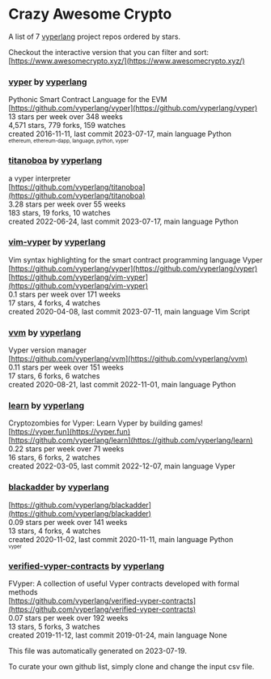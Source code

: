 # Crazy Awesome Crypto
A list of 7 [vyperlang](https://github.com/vyperlang) project repos ordered by stars.  

Checkout the interactive version that you can filter and sort: 
[https://www.awesomecrypto.xyz/](https://www.awesomecrypto.xyz/)  


### [vyper](https://github.com/vyperlang/vyper) by [vyperlang](https://github.com/vyperlang)  
Pythonic Smart Contract Language for the EVM  
[https://github.com/vyperlang/vyper](https://github.com/vyperlang/vyper)  
13 stars per week over 348 weeks  
4,571 stars, 779 forks, 159 watches  
created 2016-11-11, last commit 2023-07-17, main language Python  
<sub><sup>ethereum, ethereum-dapp, language, python, vyper</sup></sub>


### [titanoboa](https://github.com/vyperlang/titanoboa) by [vyperlang](https://github.com/vyperlang)  
a vyper interpreter  
[https://github.com/vyperlang/titanoboa](https://github.com/vyperlang/titanoboa)  
3.28 stars per week over 55 weeks  
183 stars, 19 forks, 10 watches  
created 2022-06-24, last commit 2023-07-17, main language Python  


### [vim-vyper](https://github.com/vyperlang/vim-vyper) by [vyperlang](https://github.com/vyperlang)  
Vim syntax highlighting for the smart contract programming language Vyper  
[https://github.com/vyperlang/vyper](https://github.com/vyperlang/vyper)  
[https://github.com/vyperlang/vim-vyper](https://github.com/vyperlang/vim-vyper)  
0.1 stars per week over 171 weeks  
17 stars, 4 forks, 4 watches  
created 2020-04-08, last commit 2023-07-11, main language Vim Script  


### [vvm](https://github.com/vyperlang/vvm) by [vyperlang](https://github.com/vyperlang)  
Vyper version manager  
[https://github.com/vyperlang/vvm](https://github.com/vyperlang/vvm)  
0.11 stars per week over 151 weeks  
17 stars, 6 forks, 6 watches  
created 2020-08-21, last commit 2022-11-01, main language Python  


### [learn](https://github.com/vyperlang/learn) by [vyperlang](https://github.com/vyperlang)  
Cryptozombies for Vyper: Learn Vyper by building games!  
[https://vyper.fun](https://vyper.fun)  
[https://github.com/vyperlang/learn](https://github.com/vyperlang/learn)  
0.22 stars per week over 71 weeks  
16 stars, 6 forks, 2 watches  
created 2022-03-05, last commit 2022-12-07, main language Vyper  


### [blackadder](https://github.com/vyperlang/blackadder) by [vyperlang](https://github.com/vyperlang)  
  
[https://github.com/vyperlang/blackadder](https://github.com/vyperlang/blackadder)  
0.09 stars per week over 141 weeks  
13 stars, 4 forks, 4 watches  
created 2020-11-02, last commit 2020-11-11, main language Python  
<sub><sup>vyper</sup></sub>


### [verified-vyper-contracts](https://github.com/vyperlang/verified-vyper-contracts) by [vyperlang](https://github.com/vyperlang)  
FVyper: A collection of useful Vyper contracts developed with formal methods  
[https://github.com/vyperlang/verified-vyper-contracts](https://github.com/vyperlang/verified-vyper-contracts)  
0.07 stars per week over 192 weeks  
13 stars, 5 forks, 3 watches  
created 2019-11-12, last commit 2019-01-24, main language None  


This file was automatically generated on 2023-07-19.  

To curate your own github list, simply clone and change the input csv file.  